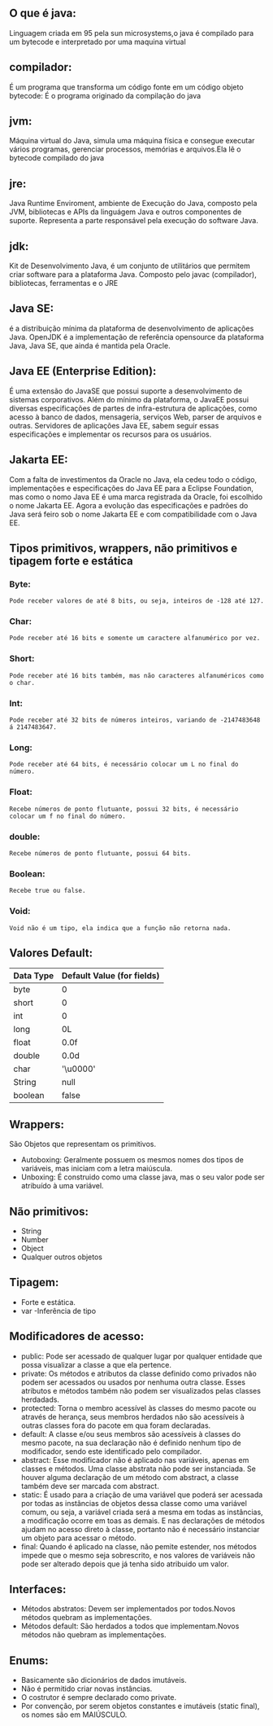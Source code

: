 ## O que é java:
Linguagem criada em 95 pela sun microsystems,o java é compilado para um bytecode e interpretado por uma maquina virtual
## compilador:
É um programa que transforma um código fonte em um código objeto
bytecode: É o programa originado da compilação do java
## jvm:
Máquina virtual do Java, simula uma máquina física e consegue executar vários programas, gerenciar processos, memórias e arquivos.Ela lê o bytecode compilado do java
## jre:
Java Runtime Enviroment, ambiente de Execução do Java, composto pela JVM, bibliotecas e APIs da linguágem Java e outros componentes de suporte. Representa a parte responsável pela execução do software Java.
## jdk:
Kit de Desenvolvimento Java, é um conjunto de utilitários que permitem criar software para a plataforma Java. Composto pelo javac (compilador), bibliotecas, ferramentas e o JRE
## Java SE: 
é a distribuição mínima da plataforma de desenvolvimento de aplicações Java. OpenJDK é a implementação de referência opensource da plataforma Java, Java SE, que ainda é mantida pela Oracle.
## Java EE (Enterprise Edition): 
É uma extensão do JavaSE que possui suporte a desenvolvimento de sistemas corporativos. Além do mínimo da plataforma, o JavaEE possui diversas especificações de partes de infra-estrutura de aplicações, como acesso à banco de dados, mensageria, serviços Web, parser de arquivos e outras.
Servidores de aplicações Java EE, sabem seguir essas especificações e implementar os recursos para os usuários.
## Jakarta EE: 
Com a falta de investimentos da Oracle no Java, ela cedeu todo o código, implementações e especificações do Java EE para a Eclipse Foundation, mas como o nomo Java EE é uma marca registrada da Oracle, foi escolhido o nome Jakarta EE.
Agora a evolução das especificações e padrões do Java será feiro sob o nome Jakarta EE e com compatibilidade com o Java EE.

## Tipos primitivos, wrappers, não primitivos e tipagem forte e estática
### Byte:
	Pode receber valores de até 8 bits, ou seja, inteiros de -128 até 127.
### Char:
	Pode receber até 16 bits e somente um caractere alfanumérico por vez.
### Short:
	Pode receber até 16 bits também, mas não caracteres alfanuméricos como o char.
### Int:
	Pode receber até 32 bits de números inteiros, variando de -2147483648 á 2147483647.
### Long:
	Pode receber até 64 bits, é necessário colocar um L no final do número.
### Float:
	Recebe números de ponto flutuante, possui 32 bits, é necessário colocar um f no final do número.
### double:
	Recebe números de ponto flutuante, possui 64 bits.
### Boolean:
	Recebe true ou false.
### Void:
	Void não é um tipo, ela indica que a função não retorna nada.
## Valores Default:

|Data Type	|	Default Value (for fields)	|
|--------------|--------------------------------------|
|byte	  	|	0				|
|short		|	0				|
|int		|	0				|
|long		|	0L				|
|float		|	0.0f				|
|double	|	0.0d				|
|char		|	'\u0000'			|
|String 	|  	null				|
|boolean	|	false				|

## Wrappers:
São Objetos que representam os primitivos.
* Autoboxing: Geralmente possuem os mesmos nomes dos tipos de variáveis, mas iniciam com a letra maiúscula.
* Unboxing: É construido como uma classe java, mas o seu valor pode ser atribuído à uma variável.
## Não primitivos:
* String
* Number
* Object
* Qualquer outros objetos
## Tipagem:
* Forte e estática.
* var -Inferência de tipo
## Modificadores de acesso:
* public: Pode ser acessado de qualquer lugar por qualquer entidade que possa visualizar a classe a que ela pertence.
* private: Os métodos e atributos da classe definido como privados não podem ser acessados ou usados por nenhuma outra classe. Esses atributos e métodos também não podem ser visualizados pelas classes herdadads.
* protected: Torna o membro acessível às classes do mesmo pacote ou através de herança, seus membros herdados não são acessíveis à outras classes fora do pacote em qua foram declaradas.
* default: A classe e/ou seus membros são acessíveis à classes do mesmo pacote, na sua declaração não é definido nenhum tipo de modificador, sendo este identificado pelo compilador. 
* abstract: Esse modificador não é aplicado nas variáveis, apenas em classes e métodos. Uma classe abstrata não pode ser instanciada. Se houver alguma declaração de um método com abstract, a classe também deve ser marcada com abstract.
* static: É usado para a criação de uma variável que poderá ser acessada por todas as instâncias de objetos dessa classe como uma variável comum, ou seja, a variável criada será a mesma em todas as instâncias, a modificação ocorre em toas as demais. E nas declarações de métodos ajudam no acesso direto à classe, portanto não é necessário instanciar um objeto para acessar o método.
* final: Quando é aplicado na classe, não pemite estender, nos métodos impede que o mesmo seja sobrescrito, e nos valores de variáveis não pode ser alterado depois que já tenha sido atribuido um valor.
## Interfaces:
* Métodos abstratos: Devem ser implementados por todos.Novos métodos quebram as implementações.
* Métodos default: São herdados a  todos que implementam.Novos métodos não quebram as implementações.
## Enums:
* Basicamente são dicionários de dados imutáveis.
* Não é permitido criar novas instâncias.
* O costrutor é sempre declarado como private.
* Por convenção, por serem objetos constantes e imutáveis (static final), os nomes são em MAIÚSCULO.
